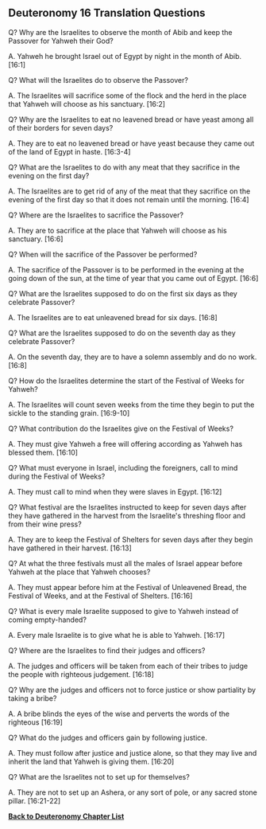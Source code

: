 ## Deuteronomy 16 Translation Questions ##

Q? Why are the Israelites to observe the month of Abib and keep the Passover for Yahweh their God?

A. Yahweh he brought Israel out of Egypt by night in the month of Abib. [16:1]

Q? What will the Israelites do to observe the Passover?

A. The Israelites will sacrifice some of the flock and the herd in the place that Yahweh will choose as his sanctuary. [16:2]

Q? Why are the Israelites to eat no leavened bread or have yeast among all of their borders for seven days?

A. They are to eat no leavened bread or have yeast because they came out of the land of Egypt in haste. [16:3-4]

Q? What are the Israelites to do with any meat that they sacrifice in the evening on the first day?

A. The Israelites are to get rid of any of the meat that they sacrifice on the evening of the first day so that it does not remain until the morning. [16:4]

Q? Where are the Israelites to sacrifice the Passover?

A. They are to sacrifice at the place that Yahweh will choose as his sanctuary. [16:6]

Q? When will the sacrifice of the Passover be performed?

A. The sacrifice of the Passover is to be performed in the evening at the going down of the sun, at the time of year that you came out of Egypt. [16:6]

Q? What are the Israelites supposed to do on the first six days as they celebrate Passover?

A. The Israelites are to eat unleavened bread for six days. [16:8]

Q? What are the Israelites supposed to do on the seventh day as they celebrate Passover?

A. On the seventh day, they are to have a solemn assembly and do no work. [16:8]

Q? How do the Israelites determine the start of the Festival of Weeks for Yahweh?

A. The Israelites will count seven weeks from the time they begin to put the sickle to the standing grain. [16:9-10]

Q? What contribution do the Israelites give on the Festival of Weeks?

A. They must give Yahweh a free will offering according as Yahweh has blessed them. [16:10]

Q? What must everyone in Israel, including the foreigners, call to mind during the Festival of Weeks?

A. They must call to mind when they were slaves in Egypt. [16:12]

Q? What festival are the Israelites instructed to keep for seven days after they have gathered in the harvest from the Israelite's threshing floor and from their wine press?

A. They are to keep the Festival of Shelters for seven days after they begin have gathered in their harvest. [16:13]

Q? At what the three festivals must all the males of Israel appear before Yahweh at the place that Yahweh chooses?

A. They must appear before him at the Festival of Unleavened Bread, the Festival of Weeks, and at the Festival of Shelters. [16:16]

Q? What is every male Israelite supposed to give to Yahweh instead of coming empty-handed?

A. Every male Israelite is to give what he is able to Yahweh. [16:17]

Q? Where are the Israelites to find their judges and officers?

A. The judges and officers will be taken from each of their tribes to judge the people with righteous judgement. [16:18]

Q? Why are the judges and officers not to force justice or show partiality by taking a bribe?

A. A bribe blinds the eyes of the wise and perverts the words of the righteous [16:19]

Q? What do the judges and officers gain by following justice.

A. They must follow after justice and justice alone, so that they may live and inherit the land that Yahweh is giving them. [16:20]

Q? What are the Israelites not to set up for themselves?

A. They are not to set up an Ashera, or any sort of pole, or any sacred stone pillar. [16:21-22]

__[Back to Deuteronomy Chapter List](./)__

